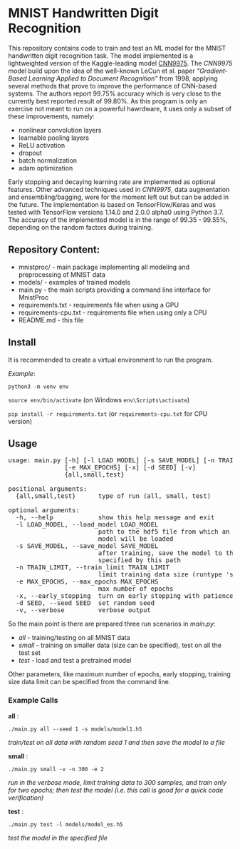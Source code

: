 # MNIST Handwritten Digit Recognition 

This repository contains code to train and test an ML model for the MNIST handwritten digit recognition task. The model implemented is a lightweighted version of the Kaggle-leading model [CNN9975](https://www.kaggle.com/cdeotte/25-million-images-0-99757-mnist). The _CNN9975_ model build upon the idea of the well-known LeCun et al. paper _"Gradient-Based Learning Applied to Document Recognition"_ from 1998, applying several methods that prove to improve the performance of CNN-based systems. The authors report 99.75% accuracy which is very close to the currently best reported result of 99.80%. As this program is only an exercise not meant to run on a powerful hawrdware, it uses only a subset of these improvements, namely:

* nonlinear convolution layers 
* learnable pooling layers
* ReLU activation
* dropout
* batch normalization
* adam optimization

Early stopping and decaying learning rate are implemented as optional features. Other advanced techniques used in _CNN9975_, data augmentation and ensembling/bagging, were for the moment left out but can be added in the future. The implementation is based on TensorFlow/Keras and was tested with TensorFlow versions 1.14.0 and 2.0.0 alpha0 using Python 3.7. The accuracy of the implemented model is in the range of 99.35 - 99.55%, depending on the random factors during training. 

## Repository Content:

* mnistproc/ - main package implementing all modeling and preprocessing of MNIST data 
* models/ - examples of trained models 
* main.py - the main scripts providing a command line interface for MnistProc
* requirements.txt - requirements file when using a GPU
* requirements-cpu.txt - requirements file when using only a CPU
* README.md - this file

## Install

It is recommended to create a virtual environment to run the program. 

_Example_:


`python3 -m venv env`

`source env/bin/activate` (on Windows `env\Scripts\activate`)

`pip install -r requirements.txt` (or `requirements-cpu.txt` for CPU version) 


## Usage

<pre>
usage: main.py [-h] [-l LOAD_MODEL] [-s SAVE_MODEL] [-n TRAIN_LIMIT]
               [-e MAX_EPOCHS] [-x] [-d SEED] [-v]
               {all,small,test}

positional arguments:
  {all,small,test}      type of run (all, small, test)

optional arguments:
  -h, --help            show this help message and exit
  -l LOAD_MODEL, --load_model LOAD_MODEL
                        path to the hdf5 file from which an already trained
                        model will be loaded
  -s SAVE_MODEL, --save_model SAVE_MODEL
                        after training, save the model to the hdf5 file
                        specified by this path
  -n TRAIN_LIMIT, --train_limit TRAIN_LIMIT
                        limit training data size (runtype 'small' required)
  -e MAX_EPOCHS, --max_epochs MAX_EPOCHS
                        max number of epochs
  -x, --early_stopping  turn on early stopping with patience
  -d SEED, --seed SEED  set random seed
  -v, --verbose         verbose output
</pre>

So the main point is there are prepared three run scenarios in _main.py_:

* _all_ - training/testing on all MNIST data
* _small_ - training on smaller data (size can be specified), test on all the test set
* _test_ - load and test a pretrained model

Other parameters, like maximum number of epochs, early stopping, training size data limit can be specified from the command line.

### Example Calls

**all** :

 `./main.py all --seed 1 -s models/model1.h5`
 
 _train/test on all data with random seed 1 and then save the model to a file_

**small** :

 `./main.py small -v -n 300 -e 2`
 
 _run in the verbose mode, limit training data to 300 samples, and train only for two epochs; then test the model (i.e. this call is good for a quick code verification)_

**test** :

 `./main.py test -l models/model_es.h5`
 
 _test the model in the specified file_
 
